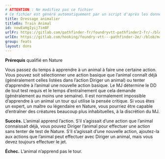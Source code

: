 ```yaml
---
# ATTENTION : Ne modifiez pas ce fichier
# Ce fichier est généré automatiquement par un script d'après les données du module Foundry VTT officiel et de sa traduction
title: Dressage animalier
titleEn: Train Animal
id: nowEaHgIyij7im8F
urlFr: https://gitlab.com/pathfinder-fr/foundryvtt-pathfinder2-fr/-/blob/master/data/feats/nowEaHgIyij7im8F.htm
urlEn: https://gitlab.com/hooking/foundry-vtt---pathfinder-2e/-/blob/master/packs/data/feats.db/train-animal.json
group: feats
layout: dons
---
```

**Prérequis** qualifié en Nature

Vous passez du temps à apprendre à un animal à faire une certaine action. Vous pouvez soit sélectionner une action basique que l’animal connaît déjà (généralement celles listées dans l’action Diriger un animal) ou tenter d’apprendre à l’animal une nouvelle action basique. Le MJ détermine le DD de tout test requis et le temps d’entraînement que cela demande (généralement au moins une semaine). Il est normalement impossible d’apprendre à un animal un tour qui utilise
la pensée critique. Si vous êtes un expert, un maître ou légendaire en Nature, vous pourriez être capable d’entraîner des créatures beaucoup plus inhabituelles, à la discrétion du MJ.

**Succès.** L’animal apprend l’action. S’il s’agissait d’une action que l’animal connaissait déjà, vous pouvez Diriger l’animal pour effectuer une action sans tenter de test de Nature. S’il s’agissait d’une nouvelle action, ajoutez-la aux actions que l’animal peut effectuer avec Diriger un animal, mais vous devez toujours effectuer le jet.

**Échec.** L’animal n’apprend pas le tour.


